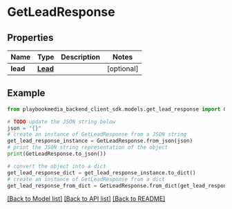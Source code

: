 # GetLeadResponse


## Properties

Name | Type | Description | Notes
------------ | ------------- | ------------- | -------------
**lead** | [**Lead**](Lead.md) |  | [optional] 

## Example

```python
from playbookmedia_backend_client_sdk.models.get_lead_response import GetLeadResponse

# TODO update the JSON string below
json = "{}"
# create an instance of GetLeadResponse from a JSON string
get_lead_response_instance = GetLeadResponse.from_json(json)
# print the JSON string representation of the object
print(GetLeadResponse.to_json())

# convert the object into a dict
get_lead_response_dict = get_lead_response_instance.to_dict()
# create an instance of GetLeadResponse from a dict
get_lead_response_from_dict = GetLeadResponse.from_dict(get_lead_response_dict)
```
[[Back to Model list]](../README.md#documentation-for-models) [[Back to API list]](../README.md#documentation-for-api-endpoints) [[Back to README]](../README.md)


